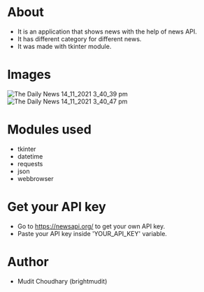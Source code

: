 # About
- It is an application that shows news with the help of news API.
- It has different category for different news.
- It was made with tkinter module.

# Images

![The Daily News 14_11_2021 3_40_39 pm](https://user-images.githubusercontent.com/74391865/143018829-3ddf7b5c-bef3-4f9f-99ea-cff98f2fc0a4.png)
![The Daily News 14_11_2021 3_40_47 pm](https://user-images.githubusercontent.com/74391865/143018836-2d10908b-4671-4785-993f-ddb94b226fbc.png)

# Modules used
- tkinter
- datetime
- requests
- json 
- webbrowser

# Get your API key
- Go to https://newsapi.org/ to get your own API key.
- Paste your API key inside 'YOUR_API_KEY' variable.

# Author
- Mudit Choudhary (brightmudit)

